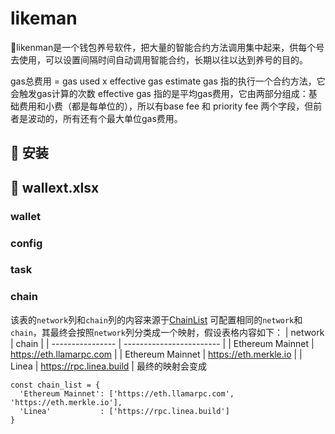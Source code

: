 # likeman
🦸likenman是一个钱包养号软件，把大量的智能合约方法调用集中起来，供每个号去使用，可以设置间隔时间自动调用智能合约，长期以往以达到养号的目的。

gas总费用 = gas used x effective gas
estimate gas  指的执行一个合约方法，它会触发gas计算的次数
effective gas 指的是平均gas费用，它由两部分组成：基础费用和小费（都是每单位的），所以有base fee 和 priority fee 两个字段，但前者是波动的，所有还有个最大单位gas费用。

## 🔧 安装


## 🦌 wallext.xlsx
### wallet

### config

### task

### chain
该表的`network`列和`chain`列的内容来源于[ChainList](https://chainlist.org/)
可配置相同的`network`和`chain`，其最终会按照`network`列分类成一个映射，假设表格内容如下：
| network          | chain                    |
| ---------------- | ------------------------ |
| Ethereum Mainnet | https://eth.llamarpc.com |
| Ethereum Mainnet | https://eth.merkle.io	  |
| Linea            | https://rpc.linea.build  |
最终的映射会变成
```
const chain_list = {
  'Ethereum Mainnet': ['https://eth.llamarpc.com', 'https://eth.merkle.io'],
  'Linea'           : ['https://rpc.linea.build']
}
```